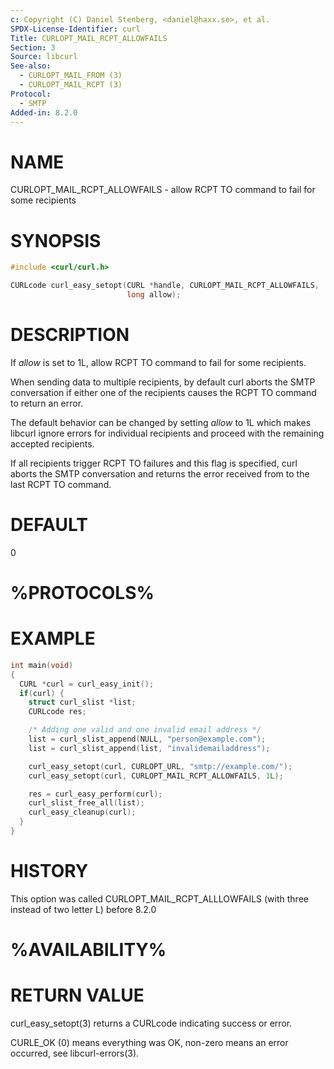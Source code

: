 ```yaml
---
c: Copyright (C) Daniel Stenberg, <daniel@haxx.se>, et al.
SPDX-License-Identifier: curl
Title: CURLOPT_MAIL_RCPT_ALLOWFAILS
Section: 3
Source: libcurl
See-also:
  - CURLOPT_MAIL_FROM (3)
  - CURLOPT_MAIL_RCPT (3)
Protocol:
  - SMTP
Added-in: 8.2.0
---
```


# NAME

CURLOPT_MAIL_RCPT_ALLOWFAILS - allow RCPT TO command to fail for some recipients

# SYNOPSIS

~~~c
#include <curl/curl.h>

CURLcode curl_easy_setopt(CURL *handle, CURLOPT_MAIL_RCPT_ALLOWFAILS,
                          long allow);
~~~

# DESCRIPTION

If *allow* is set to 1L, allow RCPT TO command to fail for some recipients.

When sending data to multiple recipients, by default curl aborts the SMTP
conversation if either one of the recipients causes the RCPT TO command to
return an error.

The default behavior can be changed by setting *allow* to 1L which makes
libcurl ignore errors for individual recipients and proceed with the remaining
accepted recipients.

If all recipients trigger RCPT TO failures and this flag is specified, curl
aborts the SMTP conversation and returns the error received from to the last
RCPT TO command.

# DEFAULT

0

# %PROTOCOLS%

# EXAMPLE

~~~c
int main(void)
{
  CURL *curl = curl_easy_init();
  if(curl) {
    struct curl_slist *list;
    CURLcode res;

    /* Adding one valid and one invalid email address */
    list = curl_slist_append(NULL, "person@example.com");
    list = curl_slist_append(list, "invalidemailaddress");

    curl_easy_setopt(curl, CURLOPT_URL, "smtp://example.com/");
    curl_easy_setopt(curl, CURLOPT_MAIL_RCPT_ALLOWFAILS, 1L);

    res = curl_easy_perform(curl);
    curl_slist_free_all(list);
    curl_easy_cleanup(curl);
  }
}
~~~

# HISTORY

This option was called CURLOPT_MAIL_RCPT_ALLLOWFAILS (with three instead of
two letter L) before 8.2.0

# %AVAILABILITY%

# RETURN VALUE

curl_easy_setopt(3) returns a CURLcode indicating success or error.

CURLE_OK (0) means everything was OK, non-zero means an error occurred, see
libcurl-errors(3).
